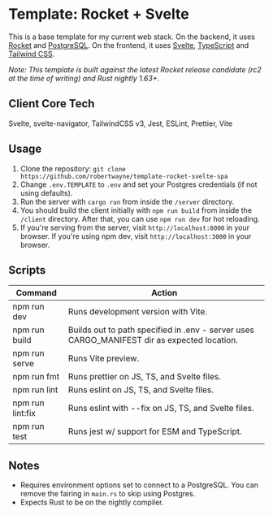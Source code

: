 # Template: Rocket + Svelte

This is a base template for my current web stack. On the backend, it uses [Rocket](https://rocket.rs) and [PostgreSQL](https://www.postgresql.org). On the frontend, it uses [Svelte](https://svelte.dev), [TypeScript](https://www.typescriptlang.org) and [Tailwind CSS](https://tailwindcss.com).

*Note: This template is built against the latest Rocket release candidate (rc2 at the time of writing) and Rust nightly 1.63+.*

## Client Core Tech

Svelte, svelte-navigator, TailwindCSS v3, Jest, ESLint, Prettier, Vite

## Usage

1. Clone the repository: `git clone https://github.com/robertwayne/template-rocket-svelte-spa`
2. Change `.env.TEMPLATE` to `.env` and set your Postgres credentials (if not using defaults).
3. Run the server with `cargo run` from inside the `/server` directory.
4. You should build the client initially with `npm run build` from inside the `/client` directory. After that, you can use `npm run dev` for hot reloading.
5. If you're serving from the server, visit `http://localhost:8000` in your browser. If you're using npm dev, visit `http://localhost:3000` in your browser.

## Scripts

| Command | Action |
|---------|--------|
| npm run dev | Runs development version with Vite. |
| npm run build | Builds out to path specified in .env - server uses CARGO_MANIFEST dir as expected location. |
| npm run serve | Runs Vite preview. |
| npm run fmt | Runs prettier on JS, TS, and Svelte files. |
| npm run lint | Runs eslint on JS, TS, and Svelte files. |
| npm run lint:fix | Runs eslint with --fix on JS, TS, and Svelte files. |
| npm run test | Runs jest w/ support for ESM and TypeScript. |

## Notes

- Requires environment options set to connect to a PostgreSQL. You can remove the fairing in `main.rs` to skip using Postgres.
- Expects Rust to be on the nightly compiler.
